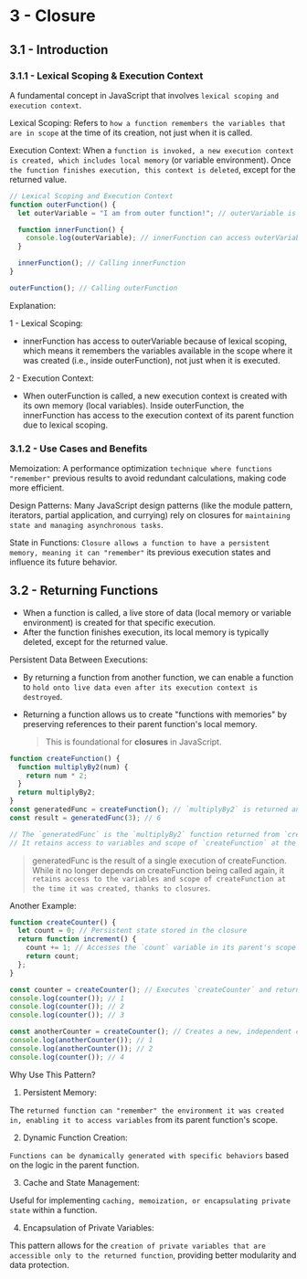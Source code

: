 # 3 - Closure

## 3.1 - Introduction

### 3.1.1 - Lexical Scoping & Execution Context

A fundamental concept in JavaScript that involves `lexical scoping and execution context`.

Lexical Scoping: Refers to `how a function remembers the variables that are in scope` at the time of its creation, not just when it is called.

Execution Context: When a `function is invoked, a new execution context is created, which includes local memory` (or variable environment). Once `the function finishes execution, this context is deleted`, except for the returned value.

```js
// Lexical Scoping and Execution Context
function outerFunction() {
  let outerVariable = "I am from outer function!"; // outerVariable is in the lexical scope of outerFunction

  function innerFunction() {
    console.log(outerVariable); // innerFunction can access outerVariable due to lexical scoping
  }

  innerFunction(); // Calling innerFunction
}

outerFunction(); // Calling outerFunction
```

Explanation:

1 - Lexical Scoping:

- innerFunction has access to outerVariable because of lexical scoping, which means it remembers the variables available in the scope where it was created (i.e., inside outerFunction), not just when it is executed.

2 - Execution Context:

- When outerFunction is called, a new execution context is created with its own memory (local variables). Inside outerFunction, the innerFunction has access to the execution context of its parent function due to lexical scoping.

### 3.1.2 - Use Cases and Benefits

Memoization: A performance optimization `technique where functions "remember"` previous results to avoid redundant calculations, making code more efficient.

Design Patterns: Many JavaScript design patterns (like the module pattern, iterators, partial application, and currying) rely on closures for `maintaining state and managing asynchronous tasks`.

State in Functions: `Closure allows a function to have a persistent memory, meaning it can "remember"` its previous execution states and influence its future behavior.

## 3.2 - Returning Functions

- When a function is called, a live store of data (local memory or variable environment) is created for that specific execution.
- After the function finishes execution, its local memory is typically deleted, except for the returned value.

Persistent Data Between Executions:

- By returning a function from another function, we can enable a function to `hold onto live data even after its execution context is destroyed`.

- Returning a function allows us to create "functions with memories" by preserving references to their parent function's local memory.
  > This is foundational for **closures** in JavaScript.

```js
function createFunction() {
  function multiplyBy2(num) {
    return num * 2;
  }
  return multiplyBy2;
}
const generatedFunc = createFunction(); // `multiplyBy2` is returned and assigned to `generatedFunc`.
const result = generatedFunc(3); // 6

// The `generatedFunc` is the `multiplyBy2` function returned from `createFunction`.
// It retains access to variables and scope of `createFunction` at the time it was created, thanks to closures.
```

> generatedFunc is the result of a single execution of createFunction. While it no longer depends on createFunction being called again, it `retains access to the variables and scope of createFunction at the time it was created, thanks to closures`.

Another Example:

```js
function createCounter() {
  let count = 0; // Persistent state stored in the closure
  return function increment() {
    count += 1; // Accesses the `count` variable in its parent's scope
    return count;
  };
}

const counter = createCounter(); // Executes `createCounter` and returns `increment`
console.log(counter()); // 1
console.log(counter()); // 2
console.log(counter()); // 3

const anotherCounter = createCounter(); // Creates a new, independent closure
console.log(anotherCounter()); // 1
console.log(anotherCounter()); // 2
console.log(counter()); // 4
```

Why Use This Pattern?

1. Persistent Memory:

The `returned function can "remember" the environment it was created in, enabling it to access variables` from its parent function's scope.

2. Dynamic Function Creation:

`Functions can be dynamically generated with specific behaviors` based on the logic in the parent function.

3. Cache and State Management:

Useful for implementing `caching, memoization, or encapsulating private state` within a function.

4. Encapsulation of Private Variables:

This pattern allows for the `creation of private variables that are accessible only to the returned function`, providing better modularity and data protection.